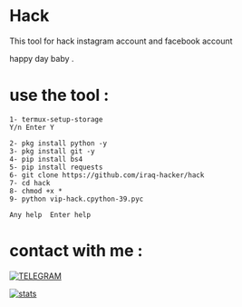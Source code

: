 # Hack

This tool for hack instagram account and facebook account 


happy day baby .

# use the tool :
```
1- termux-setup-storage 
Y/n Enter Y

2- pkg install python -y
3- pkg install git -y
4- pip install bs4
5- pip install requests
6- git clone https://github.com/iraq-hacker/hack
7- cd hack
8- chmod +x *
9- python vip-hack.cpython-39.pyc

```

``
Any help 
Enter help 
``

# contact with me :

[![TELEGRAM](https://img.shields.io/badge/channel-telegram-yellow)](https://t.me/Professional_school)

[![stats](https://img.shields.io/badge/account%20-%20telegram-yellowred)](https://t.me/iiwiw)

